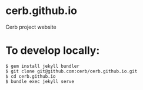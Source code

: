 # cerb.github.io
Cerb project website

# To develop locally:
```
$ gem install jekyll bundler
$ git clone git@github.com:cerb/cerb.github.io.git
$ cd cerb.github.io
$ bundle exec jekyll serve
```

